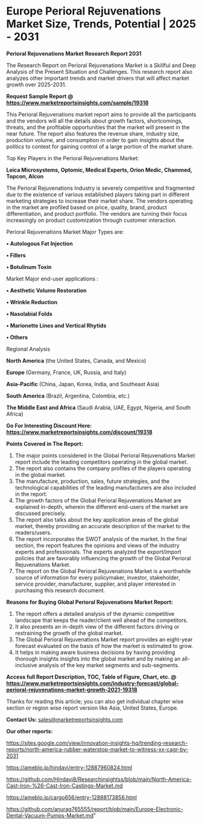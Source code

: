 # Europe Perioral Rejuvenations Market Size, Trends, Potential | 2025 - 2031

<strong>Perioral Rejuvenations Market Research Report 2031</strong>

The Research Report on Perioral Rejuvenations Market is a Skillful and Deep Analysis of the Present Situation and Challenges. This research report also analyzes other important trends and market drivers that will affect market growth over 2025-2031.

<strong>Request Sample Report @ <a href=https://www.marketreportsinsights.com/sample/19318>https://www.marketreportsinsights.com/sample/19318</a></strong>

This Perioral Rejuvenations market report aims to provide all the participants and the vendors will all the details about growth factors, shortcomings, threats, and the profitable opportunities that the market will present in the near future. The report also features the revenue share, industry size, production volume, and consumption in order to gain insights about the politics to contest for gaining control of a large portion of the market share.

Top Key Players in the Perioral Rejuvenations Market:

<strong>Leica Microsystems, Optomic, Medical Experts, Orion Medic, Chammed, Topcon, Alcon</strong>

The Perioral Rejuvenations Industry is severely competitive and fragmented due to the existence of various established players taking part in different marketing strategies to increase their market share. The vendors operating in the market are profiled based on price, quality, brand, product differentiation, and product portfolio. The vendors are turning their focus increasingly on product customization through customer interaction.

Perioral Rejuvenations Market Major Types are:

<strong>• Autologous Fat Injection

• Fillers

• Botulinum Toxin</strong>

Market Major end-user applications :

<strong>• Aesthetic Volume Restoration

• Wrinkle Reduction

• Nasolabial Folds

• Marionette Lines and Vertical Rhytids

• Others</strong>

Regional Analysis

</u><strong><b>North America</b></strong> (the United States, Canada, and Mexico)

<strong><b>Europe </b></strong>(Germany, France, UK, Russia, and Italy)

<strong><b>Asia-Pacific</b></strong> (China, Japan, Korea, India, and Southeast Asia)

<strong><b>South America</b></strong> (Brazil, Argentina, Colombia, etc.)

<strong><b>The Middle East and Africa</b></strong> (Saudi Arabia, UAE, Egypt, Nigeria, and South Africa)

<strong>Go For Interesting Discount Here: <a href=https://www.marketreportsinsights.com/discount/19318>https://www.marketreportsinsights.com/discount/19318</a></strong>

<strong>Points Covered in The Report:</strong>
<ol>
  <li>The major points considered in the Global Perioral Rejuvenations Market report include the leading competitors operating in the global market.</li>
  <li>The report also contains the company profiles of the players operating in the global market.</li>
  <li>The manufacture, production, sales, future strategies, and the technological capabilities of the leading manufacturers are also included in the report.</li>
  <li>The growth factors of the Global Perioral Rejuvenations Market are explained in-depth, wherein the different end-users of the market are discussed precisely.</li>
  <li>The report also talks about the key application areas of the global market, thereby providing an accurate description of the market to the readers/users.</li>
  <li>The report incorporates the SWOT analysis of the market. In the final section, the report features the opinions and views of the industry experts and professionals. The experts analyzed the export/import policies that are favorably influencing the growth of the Global Perioral Rejuvenations Market.</li>
  <li>The report on the Global Perioral Rejuvenations Market is a worthwhile source of information for every policymaker, investor, stakeholder, service provider, manufacturer, supplier, and player interested in purchasing this research document.</li>
</ol>
<strong>Reasons for Buying Global Perioral Rejuvenations Market Report:</strong>

<ol>
  <li>The report offers a detailed analysis of the dynamic competitive landscape that keeps the reader/client well ahead of the competitors.</li>
  <li>It also presents an in-depth view of the different factors driving or restraining the growth of the global market.</li>
  <li>The Global Perioral Rejuvenations Market report provides an eight-year forecast evaluated on the basis of how the market is estimated to grow.</li>
  <li>It helps in making aware business decisions by having providing thorough insights insights into the global market and by making an all-inclusive analysis of the key market segments and sub-segments.</li>
</ol>
<strong>Access full Report Description, TOC, Table of Figure, Chart, etc. @ <a href=https://www.marketreportsinsights.com/industry-forecast/global-perioral-rejuvenations-market-growth-2021-19318>https://www.marketreportsinsights.com/industry-forecast/global-perioral-rejuvenations-market-growth-2021-19318</a></strong>


Thanks for reading this article; you can also get individual chapter wise section or region wise report version like Asia, United States, Europe.

<strong>Contact Us:</strong>
sales@marketreportsinsights.com

<strong>Our other reports:</strong>

<a href=https://sites.google.com/view/innovation-insights-hq/trending-research-reports/north-america-rubber-waterstop-market-to-witness-xx-cagr-by-2031>https://sites.google.com/view/innovation-insights-hq/trending-research-reports/north-america-rubber-waterstop-market-to-witness-xx-cagr-by-2031</a>

<a href=https://ameblo.jp/hindavi/entry-12887960824.html>https://ameblo.jp/hindavi/entry-12887960824.html</a>

<a href=https://github.com/Hindavi8/Researchinsightss/blob/main/North-America-Cast-Iron-%26-Cast-Iron-Castings-Market.md>https://github.com/Hindavi8/Researchinsightss/blob/main/North-America-Cast-Iron-%26-Cast-Iron-Castings-Market.md</a>

<a href=https://ameblo.jp/cargo656/entry-12888173856.html>https://ameblo.jp/cargo656/entry-12888173856.html</a>

<a href=https://github.com/anurag765555/report/blob/main/Europe-Electronic-Dental-Vacuum-Pumps-Market.md>https://github.com/anurag765555/report/blob/main/Europe-Electronic-Dental-Vacuum-Pumps-Market.md</a>"
